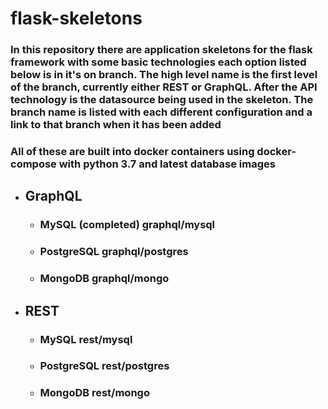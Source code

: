 # flask-skeletons
### In this repository there are application skeletons for the flask framework with some basic technologies each option listed below is in it's on branch. The high level name is the first level of the branch, currently either REST or GraphQL. After the API technology is the datasource being used in the skeleton. The branch name is listed with each different configuration and a link to that branch when it has been added

### All of these are built into docker containers using docker-compose with python 3.7 and latest database images
* ## GraphQL
    * ### MySQL (completed) graphql/mysql
    * ### PostgreSQL graphql/postgres
    * ### MongoDB graphql/mongo
* ## REST
    * ### MySQL rest/mysql
    * ### PostgreSQL rest/postgres
    * ### MongoDB rest/mongo
